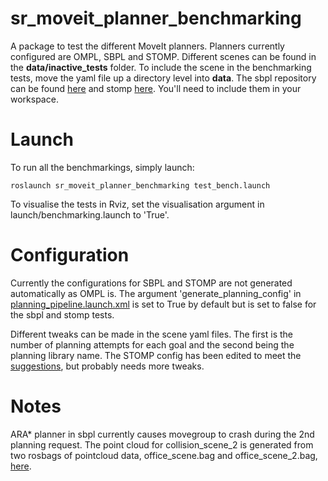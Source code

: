 # sr_moveit_planner_benchmarking

A package to test the different MoveIt planners. Planners currently configured are OMPL, SBPL and STOMP.
Different scenes can be found in the **data/inactive_tests** folder. To include the scene in the benchmarking tests, move the yaml file up a directory level into **data**. The sbpl repository can be found [here](https://github.com/shadow-robot/sandbox) and stomp [here](https://github.com/ros-industrial/industrial_moveit). You'll need to include them in your workspace.

# Launch

To run all the benchmarkings, simply launch:

```
roslaunch sr_moveit_planner_benchmarking test_bench.launch
```
To visualise the tests in Rviz, set the visualisation argument in launch/benchmarking.launch to 'True'.

# Configuration

Currently the configurations for SBPL and STOMP are not generated automatically as OMPL is. The argument
'generate_planning_config' in [planning_pipeline.launch.xml](https://github.com/shadow-robot/sr_interface/tree/indigo-devel/sr_multi_moveit/sr_multi_moveit_config/launch/planning_pipeline.launch.xml) is set to True by default but is set to false for the sbpl and stomp tests.

Different tweaks can be made in the scene yaml files. The first is the number of planning attempts for each goal and the second being the planning library name. The STOMP config has been edited to meet the  [suggestions](https://groups.google.com/forum/#!msg/swri-ros-pkg-dev/sNvFmkQsMtg/mGPrXDy8EwAJ), but probably needs more tweaks.

# Notes
ARA* planner in sbpl currently causes movegroup to crash during the 2nd planning request.
The point cloud for collision_scene_2 is generated from two rosbags of pointcloud data,
office_scene.bag and office_scene_2.bag, [here](data/).
